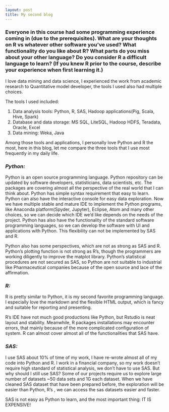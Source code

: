 ```yaml
---
layout: post
title: My second blog
---
```


### Everyone in this course had some programming experience coming in (due to the prerequisites).  What are your thoughts on R vs whatever other software you've used?  What functionality do you like about R?  What parts do you miss about your other language?  Do you consider R a difficult language to learn? (If you knew R prior to the course, describe your experience when first learning it.)


I love data mining and data science, I experienced the work from academic research to Quantitative model developer, the tools I used also had multiple choices. 

The tools I used included:
<ol>
<li>Data analysis tools: Python, R, SAS, Hadoop applications(Pig, Scala, Hive, Spark)</li>
<li>Database and data storage: MS SQL, LiteSQL, Hadoop HDFS, Teradata, Oracle, Excel</li>
<li>Data mining: Weka, Java</li>
</ol>

Among those tools and applications, I personally love Python and R the most, here in this blog, let me compare the three tools that I use most frequently in my daily life.

### *Python:*
Python is an open source programming language. Python repository can be updated by software developers, statisticians, data scientists, etc. The packages are covering almost all the perspective of the real world that I can think about. Python has simple syntax requirement that easy to learn. Python can also have the interactive console for easy data exploration. Now we have multiple stable and mature IDE to implement the Python programs, like Anaconda platform(Spyder, Jupyter), Eclipse, Atom and many other choices, so we can decide which IDE we’d like depends on the needs of the project. Python   has also have the functionality of the standard software programming languages, so we can develop the  software with UI and applications with Python. This flexibility can not be implemented by SAS and R.

Python also has some perspectives, which are not as strong as SAS and R. Python’s plotting function is not strong as R’s, though the programmers are working diligently to improve the matplot library. Python’s statistical procedures are not secured as SAS, so Python are not suitable to industrial like Pharmaceutical companies because of the open source and lace of the affirmation.

### *R:*
R is pretty similar to Python, it is my second favorite programming language. I especially love the markdown and the flexible HTML output, which is fancy and suitable for reporting and presenting. 

R’s IDE have not much good productions like Python, but Rstudio is neat layout and stability. Meanwhile, R packages installations may encounter errors, that mainly because of the more complicated configuration of system.  R can almost cover almost all of the functionalities that SAS have.

### *SAS:*
I use SAS about 10% of time of my work, I have re-wrote almost all of my code into Python and R. I work in a financial company, so my work doesn’t require high standard of statistical analysis, we don’t have to use SAS. But why should I still use SAS? Some of our projects require us to explore large number of datasets ~50 data sets and 1G each dataset. When we have cleaned SAS dataset that have been prepared before, the exploration will be easier than Python, R’s , we can access the sas datasets easier and faster.

SAS is not easy as Python to learn, and the most important thing: IT IS EXPENSIVE! 
